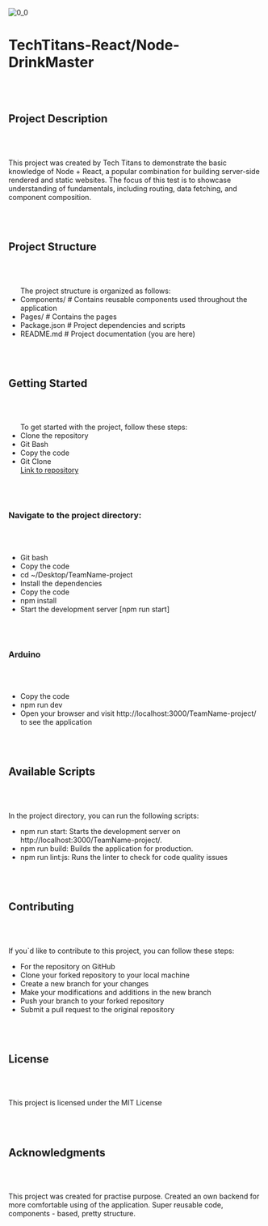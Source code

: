 ![0_0](https://github.com/MagisterUnivers/TeamName-project/assets/36455862/6e3e3c11-a91d-4de3-bb26-995e790e28c7)

<h1>TechTitans-React/Node-DrinkMaster</h1>
<br />
<br />
<h2>Project Description</h2>
<br />
<br />
<p>
  This project was created by Tech Titans to demonstrate the basic knowledge of
  Node + React, a popular combination for building server-side rendered and
  static websites. The focus of this test is to showcase understanding of
  fundamentals, including routing, data fetching, and component composition.
</p>
<br />
<br />
<h2>Project Structure</h2>
<br />
<br />
<ul>
  The project structure is organized as follows:
  <li>
    Components/ # Contains reusable components used throughout the application
  </li>
  <li>Pages/ # Contains the pages</li>
  <li>Package.json # Project dependencies and scripts</li>
  <li>README.md # Project documentation (you are here)</li>
</ul>
<br />
<br />
<h2>Getting Started</h2>
<br />
<br />
<ul>
  To get started with the project, follow these steps:
  <li>Clone the repository</li>
  <li>Git Bash</li>
  <li>Copy the code</li>
  <li>
    Git Clone <br />
    <a href="https://github.com/MagisterUnivers/TeamName-project/tree/dev"
      >Link to repository</a
    >
  </li>
</ul>
<br />
<br />
<h3>Navigate to the project directory:</h3>
<br />
<br />
<ul>
  <li>Git bash</li>
  <li>Copy the code</li>
  <li>cd ~/Desktop/TeamName-project</li>
  <li>Install the dependencies</li>
  <li>Copy the code</li>
  <li>npm install</li>
  <li>Start the development server [npm run start]</li>
</ul>
<br />
<br />
<h3>Arduino</h3>
<br />
<br />
<ul>
  <li>Copy the code</li>
  <li>npm run dev</li>
  <li>
    Open your browser and visit http://localhost:3000/TeamName-project/ to see
    the application
  </li>
</ul>
<br />
<br />
<h2>Available Scripts</h2>
<br />
<br />
<p>In the project directory, you can run the following scripts:</p>
<ul>
  <li>
    npm run start: Starts the development server on
    http://localhost:3000/TeamName-project/.
  </li>
  <li>npm run build: Builds the application for production.</li>
  <li>npm run lint:js: Runs the linter to check for code quality issues</li>
</ul>
<br />
<br />
<h2>Contributing</h2>
<br />
<br />
<p>If you`d like to contribute to this project, you can follow these steps:</p>
<ul>
  <li>For the repository on GitHub</li>
  <li>Clone your forked repository to your local machine</li>
  <li>Create a new branch for your changes</li>
  <li>Make your modifications and additions in the new branch</li>
  <li>Push your branch to your forked repository</li>
  <li>Submit a pull request to the original repository</li>
</ul>
<br />
<br />
<h2>License</h2>
<br />
<br />
<p>This project is licensed under the MIT License</p>
<br />
<br />
<h2>Acknowledgments</h2>
<br />
<br />
<p>
  This project was created for practise purpose. Created an own backend for more
  comfortable using of the application. Super reusable code, components - based,
  pretty structure.
</p>
